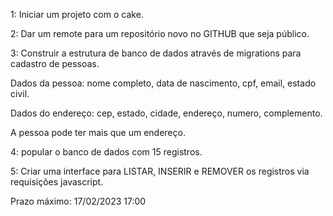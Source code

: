 1: Iniciar um projeto com o cake.

2: Dar um remote para um repositório novo no GITHUB que seja público.

3: Construir a estrutura de banco de dados através de migrations para cadastro de pessoas.

Dados da pessoa: nome completo, data de nascimento, cpf, email, estado civil.

Dados do endereço: cep, estado, cidade, endereço, numero, complemento.

A pessoa pode ter mais que um endereço.

4: popular o banco de dados com 15 registros.

5: Criar uma interface para LISTAR, INSERIR e REMOVER os registros via requisições javascript.


Prazo máximo: 17/02/2023 17:00
